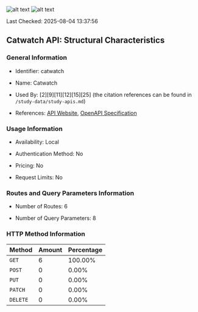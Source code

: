 ![alt text](https://img.shields.io/badge/OpenAPI_Specification-Valid-brightgreen.svg) ![alt text](https://img.shields.io/badge/Server_URL-Invalid-red.svg) 

Last Checked: 2025-08-04 13:37:56

## Catwatch API: Structural Characteristics

### General Information

- Identifier: catwatch

- Name: Catwatch

- Used By: [2][9][11][12][15][25] (the citation references can be found in `/study-data/study-apis.md`)

- References: [API Website](https://github.com/zalando-incubator/catwatch), [OpenAPI Specification](https://github.com/WebFuzzing/EMB/blob/master/openapi-swagger/catwatch.json)

### Usage Information

- Availability: Local

- Authentication Method: No

- Pricing: No

- Request Limits: No

### Routes and Query Parameters Information

- Number of Routes: 6

- Number of Query Parameters: 8

### HTTP Method Information

| Method | Amount | Percentage |
|--------|--------|------------|
| `GET` | 6 | 100.00% |
| `POST` | 0 | 0.00% |
| `PUT` | 0 | 0.00% |
| `PATCH` | 0 | 0.00% |
| `DELETE` | 0 | 0.00% |
